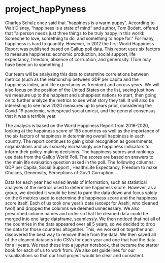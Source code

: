 # project_hapPyness

Charles Schulz once said that “happiness is a warm puppy”. According to Walt Disney, “happiness is a state of mind” and author, Tom Bodett, offered that "a person needs just three things to be truly happy in this world: Someone to love, something to do, and something to hope for.” For many, happiness is hard to quantify. However, in 2012 the first World Happiness Report was published based on Gallup poll data. This report uses six factors to measure happiness: economic production, social support, life expectancy, freedom, absence of corruption, and generosity. (Tom may have been on to something.)

Our team will be analyzing this data to determine correlations between metrics (such as the relationship between GDP per capita and the happiness index, and life expectancy vs freedom) and across years. We will also focus on the position of the United States on the list, seeing just how we measure up to the happiest and uphappiest nations to start, then going on to further analyze the metrics to see what story they tell. It will also be interesting to see how 2020 measures up to years prior, considering the Covid-19 pandemic, widespread social unrest, and the general consensus that it was a terrible year.

The analysis is based on the World Happiness Report from 2016-2020, looking at the happiness score of 155 countries as well as the importance of the six factors of happiness in determining overall happiness in each country. The report continues to gain global recognition as governments, organizations and civil society increasingly use happiness indicators to inform their policy-making decisions. The happiness scores and rankings use data from the Gallup World Poll. The scores are based on answers to the main life evaluation question asked in the poll. The following columns: GDP per Capita, Social Support , Health/Life Expectancy, Freedom to make Choices, Generosity, Perceptions of Gov't Corruption. 

Data for each year had varied levels of information, such as statistical analyses of the metrics used to determine happiness score. However, as a group, we decided it would be best to pare the data down and focus solely on the 6 metrics used to determine the happiness score and the happiness score itself. Each of us took one year’s data (except for Aashi, who cleaned two!) and dropped the columns we deemed unnecessary. We also prescribed column names and order so that the cleaned data could be merged into one large dataframe, seamlessly. We then noticed that not all of the countries in the data appeared over all 5 years, so we decided to drop the data for those countries altogether. This, we worked on together and discovered the best way to remove these from the data.  We then saved all of the cleaned datasets into CSVs for each year and one that had the data for all years. We read these into a jupyter notebook, that became the starter book for each of us to work from. We also set guidelines for our visualizations so that our final project would be clear and consistent.  


